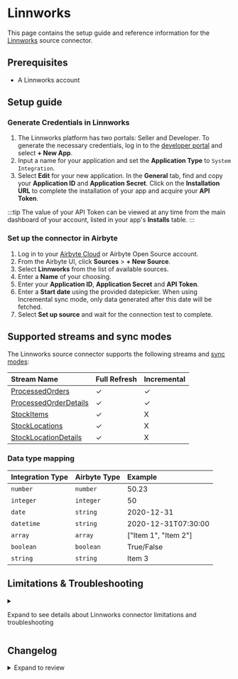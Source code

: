 # Linnworks

This page contains the setup guide and reference information for the [Linnworks](https://www.linnworks.com) source connector.

## Prerequisites

- A Linnworks account

## Setup guide

### Generate Credentials in Linnworks

1. The Linnworks platform has two portals: Seller and Developer. To generate the necessary credentials, log in to the [developer portal](https://developer.linnworks.com) and select **+ New App**.
2. Input a name for your application and set the **Application Type** to `System Integration`.
3. Select **Edit** for your new application. In the **General** tab, find and copy your **Application ID** and **Application Secret**. Click on the **Installation URL** to complete the installation of your app and acquire your **API Token**.

:::tip
The value of your API Token can be viewed at any time from the main dashboard of your account, listed in your app's **Installs** table.
:::

### Set up the connector in Airbyte

1. Log in to your [Airbyte Cloud](https://cloud.airbyte.com/workspaces) or Airbyte Open Source account.
2. From the Airbyte UI, click **Sources** > **+ New Source**.
3. Select **Linnworks** from the list of available sources.
4. Enter a **Name** of your choosing.
5. Enter your **Application ID**, **Application Secret** and **API Token**.
6. Enter a **Start date** using the provided datepicker. When using Incremental sync mode, only data generated after this date will be fetched.
7. Select **Set up source** and wait for the connection test to complete.

## Supported streams and sync modes

The Linnworks source connector supports the following streams and [sync modes](https://docs.airbyte.com/cloud/core-concepts/#connection-sync-mode):

| Stream Name                                                                                    | Full Refresh | Incremental |
| :--------------------------------------------------------------------------------------------- | :----------- | :---------- |
| [ProcessedOrders](https://apps.linnworks.net/Api/Method/ProcessedOrders-SearchProcessedOrders) | ✓            | ✓           |
| [ProcessedOrderDetails](https://apps.linnworks.net/Api/Method/Orders-GetOrdersById)            | ✓            | ✓           |
| [StockItems](https://apps.linnworks.net//Api/Method/Stock-GetStockItemsFull)                   | ✓            | X           |
| [StockLocations](https://apps.linnworks.net/Api/Method/Inventory-GetStockLocations)            | ✓            | X           |
| [StockLocationDetails](https://apps.linnworks.net/Api/Method/Locations-GetLocation)            | ✓            | X           |

### Data type mapping

| Integration Type | Airbyte Type | Example              |
| :--------------- | :----------- | :------------------- |
| `number`         | `number`     | 50.23                |
| `integer`        | `integer`    | 50                   |
| `date`           | `string`     | 2020-12-31           |
| `datetime`       | `string`     | 2020-12-31T07:30:00  |
| `array`          | `array`      | ["Item 1", "Item 2"] |
| `boolean`        | `boolean`    | True/False           |
| `string`         | `string`     | Item 3               |

## Limitations & Troubleshooting

<details>
<summary>

Expand to see details about Linnworks connector limitations and troubleshooting

</summary>

### Rate limits

Rate limits for the Linnworks API vary across endpoints. Use the [links in the **Supported Streams** table](#supported-streams-and-sync-modes) to view each endpoint's limits. Rate limited requests will receive a 429 response, but the Linnworks connector should not run into Linnworks API limitations under normal usage.

</details>

## Changelog

<details>
  <summary>Expand to review</summary>

| Version | Date       | Pull Request                                             | Subject                                                                     |
| :------ | :--------- | :------------------------------------------------------- | :-------------------------------------------------------------------------- |
| 0.1.46 | 2025-03-29 | [56649](https://github.com/airbytehq/airbyte/pull/56649) | Update dependencies |
| 0.1.45 | 2025-03-22 | [56053](https://github.com/airbytehq/airbyte/pull/56053) | Update dependencies |
| 0.1.44 | 2025-03-08 | [55464](https://github.com/airbytehq/airbyte/pull/55464) | Update dependencies |
| 0.1.43 | 2025-03-01 | [54760](https://github.com/airbytehq/airbyte/pull/54760) | Update dependencies |
| 0.1.42 | 2025-02-22 | [54365](https://github.com/airbytehq/airbyte/pull/54365) | Update dependencies |
| 0.1.41 | 2025-02-15 | [53815](https://github.com/airbytehq/airbyte/pull/53815) | Update dependencies |
| 0.1.40 | 2025-02-01 | [52725](https://github.com/airbytehq/airbyte/pull/52725) | Update dependencies |
| 0.1.39 | 2025-01-25 | [51807](https://github.com/airbytehq/airbyte/pull/51807) | Update dependencies |
| 0.1.38 | 2025-01-11 | [51157](https://github.com/airbytehq/airbyte/pull/51157) | Update dependencies |
| 0.1.37 | 2024-12-28 | [50634](https://github.com/airbytehq/airbyte/pull/50634) | Update dependencies |
| 0.1.36 | 2024-12-21 | [50148](https://github.com/airbytehq/airbyte/pull/50148) | Update dependencies |
| 0.1.35 | 2024-12-14 | [48880](https://github.com/airbytehq/airbyte/pull/48880) | Update dependencies |
| 0.1.34 | 2024-11-25 | [48665](https://github.com/airbytehq/airbyte/pull/48665) | Starting with this version, the Docker image is now rootless. Please note that this and future versions will not be compatible with Airbyte versions earlier than 0.64 |
| 0.1.33 | 2024-11-04 | [48271](https://github.com/airbytehq/airbyte/pull/48271) | Update dependencies |
| 0.1.32 | 2024-10-29 | [47877](https://github.com/airbytehq/airbyte/pull/47877) | Update dependencies |
| 0.1.31 | 2024-10-28 | [47116](https://github.com/airbytehq/airbyte/pull/47116) | Update dependencies |
| 0.1.30 | 2024-10-12 | [46798](https://github.com/airbytehq/airbyte/pull/46798) | Update dependencies |
| 0.1.29 | 2024-10-05 | [46406](https://github.com/airbytehq/airbyte/pull/46406) | Update dependencies |
| 0.1.28 | 2024-09-28 | [46124](https://github.com/airbytehq/airbyte/pull/46124) | Update dependencies |
| 0.1.27 | 2024-09-21 | [45730](https://github.com/airbytehq/airbyte/pull/45730) | Update dependencies |
| 0.1.26 | 2024-09-14 | [45571](https://github.com/airbytehq/airbyte/pull/45571) | Update dependencies |
| 0.1.25 | 2024-09-07 | [45262](https://github.com/airbytehq/airbyte/pull/45262) | Update dependencies |
| 0.1.24 | 2024-08-31 | [44968](https://github.com/airbytehq/airbyte/pull/44968) | Update dependencies |
| 0.1.23 | 2024-08-24 | [44740](https://github.com/airbytehq/airbyte/pull/44740) | Update dependencies |
| 0.1.22 | 2024-08-17 | [44304](https://github.com/airbytehq/airbyte/pull/44304) | Update dependencies |
| 0.1.21 | 2024-08-10 | [43604](https://github.com/airbytehq/airbyte/pull/43604) | Update dependencies |
| 0.1.20 | 2024-08-03 | [43183](https://github.com/airbytehq/airbyte/pull/43183) | Update dependencies |
| 0.1.19 | 2024-07-27 | [42608](https://github.com/airbytehq/airbyte/pull/42608) | Update dependencies |
| 0.1.18 | 2024-07-20 | [42235](https://github.com/airbytehq/airbyte/pull/42235) | Update dependencies |
| 0.1.17 | 2024-07-13 | [41778](https://github.com/airbytehq/airbyte/pull/41778) | Update dependencies |
| 0.1.16 | 2024-07-10 | [41432](https://github.com/airbytehq/airbyte/pull/41432) | Update dependencies |
| 0.1.15 | 2024-07-09 | [41219](https://github.com/airbytehq/airbyte/pull/41219) | Update dependencies |
| 0.1.14 | 2024-07-06 | [40870](https://github.com/airbytehq/airbyte/pull/40870) | Update dependencies |
| 0.1.13 | 2024-06-26 | [40549](https://github.com/airbytehq/airbyte/pull/40549) | Migrate off deprecated auth package |
| 0.1.12 | 2024-06-25 | [40275](https://github.com/airbytehq/airbyte/pull/40275) | Update dependencies |
| 0.1.11 | 2024-06-22 | [40146](https://github.com/airbytehq/airbyte/pull/40146) | Update dependencies |
| 0.1.10 | 2024-06-06 | [39196](https://github.com/airbytehq/airbyte/pull/39196) | [autopull] Upgrade base image to v1.2.2 |
| 0.1.9 | 2024-04-19 | [37188](https://github.com/airbytehq/airbyte/pull/37188) | Updating to 0.80.0 CDK |
| 0.1.8 | 2024-04-12 | [37188](https://github.com/airbytehq/airbyte/pull/37188) | schema descriptions |
| 0.1.7 | 2024-02-22 | [35557](https://github.com/airbytehq/airbyte/pull/35557) | Manage dependencies with Poetry |
| 0.1.6 | 2024-01-31 | [34717](https://github.com/airbytehq/airbyte/pull/34717) | Update CDK and migrate to base image |
| 0.1.5 | 2022-11-20 | [19865](https://github.com/airbytehq/airbyte/pull/19865) | Bump Version |
| 0.1.4 | 2021-11-24 | [8226](https://github.com/airbytehq/airbyte/pull/8226) | Source Linnworks: improve streams ProcessedOrders and ProcessedOrderDetails |
| 0.1.3 | 2021-11-24 | [8169](https://github.com/airbytehq/airbyte/pull/8169) | Source Linnworks: refactor stream StockLocations |
| 0.1.2 | 2021-11-23 | [8177](https://github.com/airbytehq/airbyte/pull/8177) | Source Linnworks: add stream ProcessedOrderDetails |
| 0.1.0 | 2021-11-09 | [7588](https://github.com/airbytehq/airbyte/pull/7588) | New Source: Linnworks |

</details>
